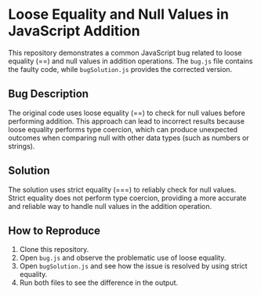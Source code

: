 # Loose Equality and Null Values in JavaScript Addition

This repository demonstrates a common JavaScript bug related to loose equality (==) and null values in addition operations.  The `bug.js` file contains the faulty code, while `bugSolution.js` provides the corrected version.

## Bug Description

The original code uses loose equality (==) to check for null values before performing addition. This approach can lead to incorrect results because loose equality performs type coercion, which can produce unexpected outcomes when comparing null with other data types (such as numbers or strings).

## Solution

The solution uses strict equality (===) to reliably check for null values. Strict equality does not perform type coercion, providing a more accurate and reliable way to handle null values in the addition operation.

## How to Reproduce

1. Clone this repository.
2. Open `bug.js` and observe the problematic use of loose equality.
3. Open `bugSolution.js` and see how the issue is resolved by using strict equality.
4. Run both files to see the difference in the output.
